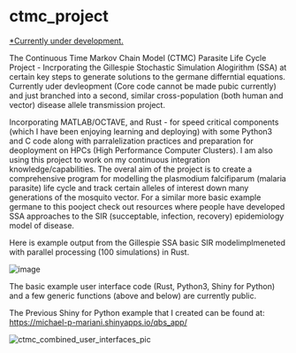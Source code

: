 # ctmc_project

<ins>*Currently under development.</ins> 

The Continuous Time Markov Chain Model (CTMC) Parasite Life Cycle Project - Incrporating the Gillespie Stochastic Simulation Alogirithm (SSA) at certain key steps to generate solutions to the germane differntial equations. Currently uder devleopment (Core code cannot be made pubic currently) and just branched into a second, similar cross-population (both human and vector) disease allele transmission project.

Incorporating MATLAB/OCTAVE, and Rust - for speed critical components (which I have been enjoying learning and deploying) with some Python3 and C code along with parralelization practices and preparation for deoployment on HPCs (High Performance Computer Clusters). I am also using this project to work on my continuous integration knowledge/capabilities. The overal aim of the project is to create a comprehensive program for modelling the plasmodium falcifiparum (malaria parasite) life cycle and track certain alleles of interest down many generations of the mosquito vector. For a similar more basic example germane to this pooject check out resources where people have developed SSA approaches to the SIR (succeptable, infection, recovery) epidemiology model of disease. 

Here is example output from the Gillespie SSA basic SIR modelimplmeneted with parallel processing (100 simulations) in Rust. 

![image](https://github.com/user-attachments/assets/71d56f19-c658-48a2-b7d6-c7a58121492f)

The basic example user interface code (Rust, Python3, Shiny for Python) and a few generic functions (above and below) are currently public.

The Previous Shiny for Python example that I created can be found at: https://michael-p-mariani.shinyapps.io/qbs_app/

![ctmc_combined_user_interfaces_pic](https://github.com/user-attachments/assets/81c66314-8b98-44d9-8ae9-2351bb74bf87)
